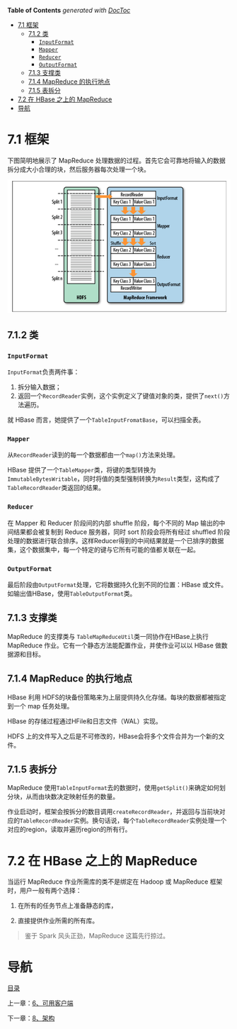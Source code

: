 <!-- START doctoc generated TOC please keep comment here to allow auto update -->
<!-- DON'T EDIT THIS SECTION, INSTEAD RE-RUN doctoc TO UPDATE -->
**Table of Contents**  *generated with [DocToc](https://github.com/thlorenz/doctoc)*

- [7.1 框架](#71-%E6%A1%86%E6%9E%B6)
  - [7.1.2 类](#712-%E7%B1%BB)
    - [`InputFormat`](#inputformat)
    - [`Mapper`](#mapper)
    - [`Reducer`](#reducer)
    - [`OutputFormat`](#outputformat)
  - [7.1.3 支撑类](#713-%E6%94%AF%E6%92%91%E7%B1%BB)
  - [7.1.4 MapReduce 的执行地点](#714-mapreduce-%E7%9A%84%E6%89%A7%E8%A1%8C%E5%9C%B0%E7%82%B9)
  - [7.1.5 表拆分](#715-%E8%A1%A8%E6%8B%86%E5%88%86)
- [7.2 在 HBase 之上的 MapReduce](#72-%E5%9C%A8-hbase-%E4%B9%8B%E4%B8%8A%E7%9A%84-mapreduce)
- [导航](#%E5%AF%BC%E8%88%AA)

<!-- END doctoc generated TOC please keep comment here to allow auto update -->

# 7.1 框架

下图简明地展示了 MapReduce 处理数据的过程。首先它会可靠地将输入的数据拆分成大小合理的块，然后服务器每次处理一个块。

![](img/chap7/img0.png)

## 7.1.2 类

### `InputFormat`

`InputFormat`负责两件事：

1. 拆分输入数据；
2. 返回一个`RecordReader`实例，这个实例定义了键值对象的类，提供了`next()`方法遍历。

就 HBase 而言，她提供了一个`TableInputFromatBase`，可以扫描全表。

### `Mapper`

从`RecordReader`读到的每一个数据都由一个`map()`方法来处理。

HBase 提供了一个`TableMapper`类，将键的类型转换为`ImmutableBytesWritable`，同时将值的类型强制转换为`Result`类型，这构成了`TableRecordReader`类返回的结果。

### `Reducer`

在 Mapper 和 Reducer 阶段间的内部 shuffle 阶段，每个不同的 Map 输出的中间结果都会被复制到 Reduce 服务器，同时 sort 阶段会将所有经过 shuffled 阶段处理的数据进行联合排序。这样Reducer得到的中间结果就是一个已排序的数据集，这个数据集中，每一个特定的键与它所有可能的值都关联在一起。

### `OutputFormat`

最后阶段由`OutputFormat`处理，它将数据持久化到不同的位置：HBase 或文件。如输出值HBase，使用`TableOutputFormat`类。

## 7.1.3 支撑类

MapReduce 的支撑类与 `TableMapReduceUtil`类一同协作在HBase上执行 MapReduce 作业。它有一个静态方法能配置作业，并使作业可以以 HBase 做数据源和目标。

## 7.1.4 MapReduce 的执行地点

HBase 利用 HDFS的块备份策略来为上层提供持久化存储。每块的数据都被指定到一个 map 任务处理。

HBase 的存储过程通过HFile和日志文件（WAL）实现。

HDFS 上的文件写入之后是不可修改的，HBase会将多个文件合并为一个新的文件。

## 7.1.5 表拆分

MapReduce 使用`TableInputFormat`去的数据时，使用`getSplit()`来确定如何划分块，从而由块数决定映射任务的数量。

作业启动时，框架会按拆分的数目调用`createRecordReader`，并返回与当前块对应的`TableRecordReader`实例。换句话说，每个`TableRecordReader`实例处理一个对应的region，读取并遍历region的所有行。

# 7.2 在 HBase 之上的 MapReduce

当运行 MapReduce 作业所需库的类不是绑定在 Hadoop 或 MapReduce 框架时，用户一般有两个选择：

1. 在所有的任务节点上准备静态的库，

2. 直接提供作业所需的所有库。

> 鉴于 Spark 风头正劲，MapReduce 这篇先行掠过。


# 导航

[目录](README.md)

上一章：[6、可用客户端](6、可用客户端.md)

下一章：[8、架构](8、架构.md)
